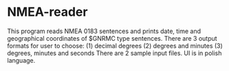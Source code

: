 # NMEA-reader
This program reads NMEA 0183 sentences and prints date, time and geographical coordinates of $GNRMC type sentences. There are 3 output formats for user to choose:
(1) decimal degrees
(2) degrees and minutes
(3) degrees, minutes and seconds
There are 2 sample input files.
UI is in polish language.
